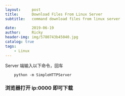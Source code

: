 ```yaml
---
layout:     post
title:      Download Files From Linux Server
subtitle:   command download files from linux server 
            
date:       2019-06-19
author:     Ricky
header-img: img/5780743b45040.jpg
catalog: true
tags:
    - Linux
---
```


Server 端输入以下命令，回车
```
    python -m SimpleHTTPServer
```

### 浏览器打开 ip:0000 即可下载